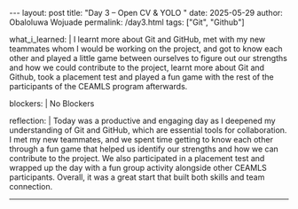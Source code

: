 \---
layout: post
title: "Day 3 – Open CV & YOLO "
date: 2025-05-29
author: Obaloluwa Wojuade
permalink: /day3.html
tags: ["Git", "Github"]

what_i_learned: |
  I learnt more about Git and GitHub, met with my new teammates whom I would be working on the project, and got to know each other and played a little game between ourselves to figure out our strengths and how we could contribute to the project, learnt more about Git and Github, took a placement test and played a fun game with the rest of the participants of the CEAMLS program afterwards.

blockers: |
  No Blockers

reflection: |
  Today was a productive and engaging day as I deepened my understanding of Git and GitHub, which are essential tools for collaboration. I met my new teammates, and we spent time getting to know each other through a fun game that helped us identify our strengths and how we can contribute to the project. We also participated in a placement test and wrapped up the day with a fun group activity alongside other CEAMLS participants. Overall, it was a great start that built both skills and team connection.

---
